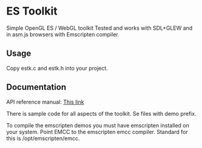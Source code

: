 ES Toolkit
==========
Simple OpenGL ES / WebGL toolkit
Tested and works with SDL+GLEW and in asm.js browsers with Emscripten compiler.

Usage
-----
Copy estk.c and estk.h into your project.

Documentation
-------------
API reference manual: [This link](API.md)

There is sample code for all aspects of the toolkit.
Se files with demo prefix.

To compile the emscripten demos you must have emscripten installed on your system.
Point EMCC to the emscripten emcc compiler.
Standard for this is /opt/emscripten/emcc.

